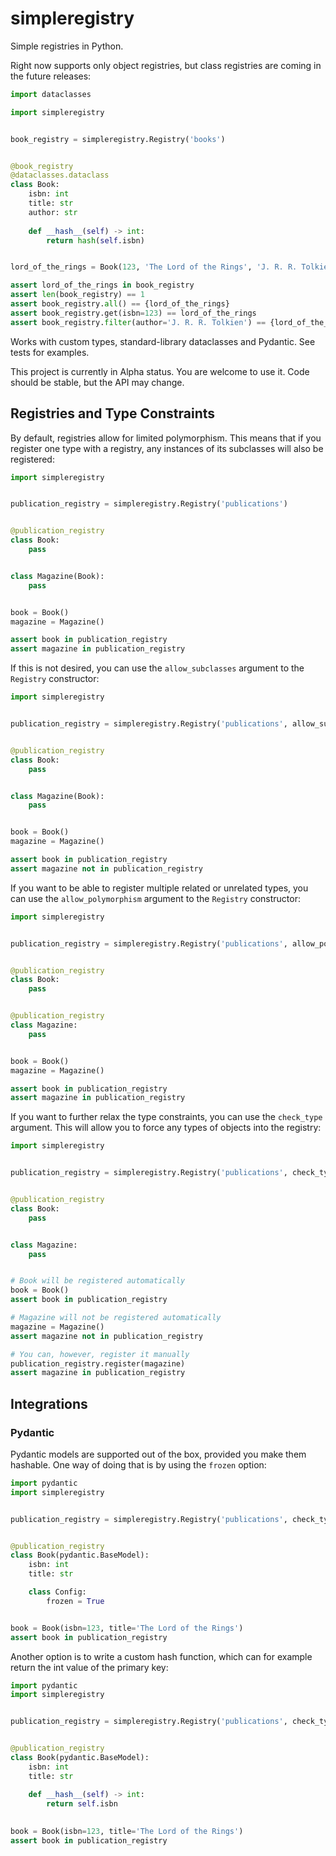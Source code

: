 simpleregistry
==============

Simple registries in Python.

Right now supports only object registries, but class registries are coming in the future releases:

```python
import dataclasses

import simpleregistry


book_registry = simpleregistry.Registry('books')


@book_registry
@dataclasses.dataclass
class Book:
    isbn: int
    title: str
    author: str
    
    def __hash__(self) -> int:
        return hash(self.isbn)


lord_of_the_rings = Book(123, 'The Lord of the Rings', 'J. R. R. Tolkien')

assert lord_of_the_rings in book_registry
assert len(book_registry) == 1
assert book_registry.all() == {lord_of_the_rings}
assert book_registry.get(isbn=123) == lord_of_the_rings
assert book_registry.filter(author='J. R. R. Tolkien') == {lord_of_the_rings}

```

Works with custom types, standard-library dataclasses and Pydantic. See tests for examples.

This project is currently in Alpha status. You are welcome to use it. Code should be stable, but the API may change.


Registries and Type Constraints
-------------------------------

By default, registries allow for limited polymorphism. This means that if you register one type with a registry, 
any instances of its subclasses will also be registered:

```python
import simpleregistry


publication_registry = simpleregistry.Registry('publications')


@publication_registry
class Book:
    pass


class Magazine(Book):
    pass


book = Book()
magazine = Magazine()

assert book in publication_registry
assert magazine in publication_registry
```

If this is not desired, you can use the `allow_subclasses` argument to the `Registry` constructor:

```python
import simpleregistry


publication_registry = simpleregistry.Registry('publications', allow_subclasses=False)


@publication_registry
class Book:
    pass


class Magazine(Book):
    pass


book = Book()
magazine = Magazine()

assert book in publication_registry
assert magazine not in publication_registry
```

If you want to be able to register multiple related or unrelated types, 
you can use the `allow_polymorphism` argument to the `Registry` constructor:

```python
import simpleregistry


publication_registry = simpleregistry.Registry('publications', allow_polymorphism=True)


@publication_registry
class Book:
    pass


@publication_registry
class Magazine:
    pass


book = Book()
magazine = Magazine()

assert book in publication_registry
assert magazine in publication_registry
```

If you want to further relax the type constraints, you can use the `check_type` argument. This will allow you to force
any types of objects into the registry:

```python
import simpleregistry


publication_registry = simpleregistry.Registry('publications', check_type=False)


@publication_registry
class Book:
    pass


class Magazine:
    pass


# Book will be registered automatically
book = Book()
assert book in publication_registry

# Magazine will not be registered automatically
magazine = Magazine()
assert magazine not in publication_registry

# You can, however, register it manually
publication_registry.register(magazine)
assert magazine in publication_registry
```


Integrations
------------

### Pydantic

Pydantic models are supported out of the box, provided you make them hashable.
One way of doing that is by using the `frozen` option:

```python
import pydantic
import simpleregistry


publication_registry = simpleregistry.Registry('publications', check_type=False)


@publication_registry
class Book(pydantic.BaseModel):
    isbn: int
    title: str

    class Config:
        frozen = True


book = Book(isbn=123, title='The Lord of the Rings')
assert book in publication_registry
```

Another option is to write a custom hash function, which can for example return the int value of the primary key:

```python
import pydantic
import simpleregistry


publication_registry = simpleregistry.Registry('publications', check_type=False)


@publication_registry
class Book(pydantic.BaseModel):
    isbn: int
    title: str

    def __hash__(self) -> int:
        return self.isbn
        
        
book = Book(isbn=123, title='The Lord of the Rings')
assert book in publication_registry
``` 
